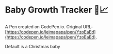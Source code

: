# Baby Growth Tracker 👶📈

A Pen created on CodePen.io. Original URL: [https://codepen.io/leimapapa/pen/YzoEaEd](https://codepen.io/leimapapa/pen/YzoEaEd).

Default is a Christmas baby